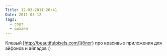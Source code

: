 ```yaml
---
Title: 12-03-2011 20:41
Date: 2011-03-12
Tags:
  - софт
  - дизайн
---
```


Клевый [http://beautifulpixels.com/](блог) про красивые приложения для айфонов и айпадов :)